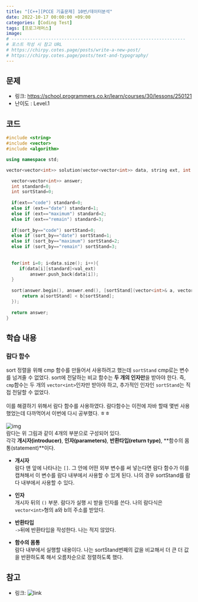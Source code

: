```yaml
---
title: "[C++][PCCE 기출문제] 10번/데이터분석"
date: 2022-10-17 00:00:00 +09:00
categories: [Coding Test]
tags: [프로그래머스]
image: 
# ------------------------------------------------------------------
# 포스트 작성 시 참고 URL
# https://chirpy.cotes.page/posts/write-a-new-post/
# https://chirpy.cotes.page/posts/text-and-typography/
---
```


## 문제

- 링크: https://school.programmers.co.kr/learn/courses/30/lessons/250121
- 난이도 : Level.1

## 코드
  ```c++
#include <string>
#include <vector>
#include <algorithm>

using namespace std;

vector<vector<int>> solution(vector<vector<int>> data, string ext, int val_ext, string sort_by) {

    vector<vector<int>> answer;
    int standard=0;
    int sortStand=0;
    
    if(ext=="code") standard=0;
    else if (ext=="date") standard=1;
    else if (ext=="maximum") standard=2;
    else if (ext=="remain") standard=3;
    
    if(sort_by=="code") sortStand=0;
    else if (sort_by=="date") sortStand=1;
    else if (sort_by=="maximum") sortStand=2;
    else if (sort_by=="remain") sortStand=3;
    
    
    for(int i=0; i<data.size(); i++){
       if(data[i][standard]<val_ext)
           answer.push_back(data[i]);
    }
    
    sort(answer.begin(), answer.end(), [sortStand](vector<int>& a, vector<int>& b) {
        return a[sortStand] < b[sortStand];
    });
    
    return answer;
}
  ```

## 학습 내용

### 람다 함수

  sort 정렬을 위해 cmp 함수를 만들어서 사용하려고 했는데 ```sortStand``` cmp로는 변수를 넘겨줄 수 없었다.
  sort에 전달하는 비교 함수는 **두 개의 인자만**을 받아야 한다. 즉, ```cmp```함수는 두 개의 ```vector<int>```인자만 받아야 하고,
  추가적인 인자인 ```sortStand```는 직접 전달할 수 없었다.
  <br><br>
  이를 해결하기 위해서 람다 함수를 사용하였다. 람다함수는 이전에 자바 할때 몇번 사용했었는데 다까먹어서 이번에 다시 공부했다. ㅎㅎ
  <br><br>
  ![img](https://modoocode.com/img/1152175050EB03B514EB55.webp)
  <br>
  람다는 위 그림과 같이 4개의 부분으로 구성되어 있다. <br>
  각각 **개시자(introducer)**, **인자(parameters)**, **반환타입(return type)**, **함수의 몸통(statement)**이다. <br>
  - **개시자** <br>
    람다 맨 앞에 나타나는 ```[]```. 그 안에 어떤 외부 변수를 써 넣는다면 람다 함수가 이를 캡쳐해서 이 변수를 람다 내부에서 사용할 수 있게 된다. 나의 경우 sortStand를 람다 내부에서 사용할 수 있다.

  - **인자** <br>
    개시자 뒤의 ```()``` 부분. 람다가 실행 시 받을 인자를 쓴다. 나의 람다식은 ```vector<int>```형의 a와 b의 주소를 받았다.

  - **반환타입** <br>
    ```->```뒤에 반환타입을 작성한다. 나는 적지 않았다.

  - **함수의 몸통** <br>
    람다 내부에서 실행할 내용이다. 나는 sortStand번째의 값을 비교해서 더 큰 더 값을 반환하도록 해서 오름차순으로 정렬하도록 했다. 


## 참고
- 링크: ![link](https://modoocode.com/196)




